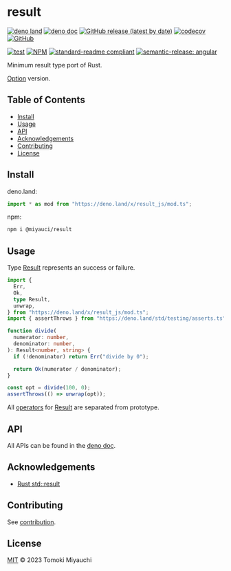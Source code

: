 # result

[![deno land](http://img.shields.io/badge/available%20on-deno.land/x-lightgrey.svg?logo=deno)](https://deno.land/x/result_js)
[![deno doc](https://doc.deno.land/badge.svg)](https://deno.land/x/result_js?doc)
[![GitHub release (latest by date)](https://img.shields.io/github/v/release/TomokiMiyauci/result)](https://github.com/TomokiMiyauci/result/releases)
[![codecov](https://codecov.io/github/TomokiMiyauci/result/branch/main/graph/badge.svg)](https://codecov.io/github/TomokiMiyauci/result)
[![GitHub](https://img.shields.io/github/license/TomokiMiyauci/result)](LICENSE)

[![test](https://github.com/TomokiMiyauci/result/actions/workflows/test.yaml/badge.svg)](https://github.com/TomokiMiyauci/result/actions/workflows/test.yaml)
[![NPM](https://nodei.co/npm/@miyauci/result.png?mini=true)](https://nodei.co/npm/@miyauci/result/)
[![standard-readme compliant](https://img.shields.io/badge/readme%20style-standard-brightgreen.svg)](https://github.com/RichardLitt/standard-readme)
[![semantic-release: angular](https://img.shields.io/badge/semantic--release-angular-e10079?logo=semantic-release)](https://github.com/semantic-release/semantic-release)

Minimum result type port of Rust.

[Option](https://github.com/TomokiMiyauci/option) version.

## Table of Contents <!-- omit in toc -->

- [Install](#install)
- [Usage](#usage)
- [API](#api)
- [Acknowledgements](#acknowledgements)
- [Contributing](#contributing)
- [License](#license)

## Install

deno.land:

```ts
import * as mod from "https://deno.land/x/result_js/mod.ts";
```

npm:

```bash
npm i @miyauci/result
```

## Usage

Type [Result](https://deno.land/x/result_js/mod.ts?s=Result) represents an
success or failure.

```ts
import {
  Err,
  Ok,
  type Result,
  unwrap,
} from "https://deno.land/x/result_js/mod.ts";
import { assertThrows } from "https://deno.land/std/testing/asserts.ts";

function divide(
  numerator: number,
  denominator: number,
): Result<number, string> {
  if (!denominator) return Err("divide by 0");

  return Ok(numerator / denominator);
}

const opt = divide(100, 0);
assertThrows(() => unwrap(opt));
```

All [operators](https://deno.land/x/result_js/mod.ts#Functions) for
[Result](https://deno.land/x/result_js/mod.ts?s=Result) are separated from
prototype.

## API

All APIs can be found in the [deno doc](https://deno.land/x/result_js?doc).

## Acknowledgements

- [Rust std::result](https://doc.rust-lang.org/std/result/index.html)

## Contributing

See [contribution](CONTRIBUTING.md).

## License

[MIT](LICENSE) © 2023 Tomoki Miyauchi
